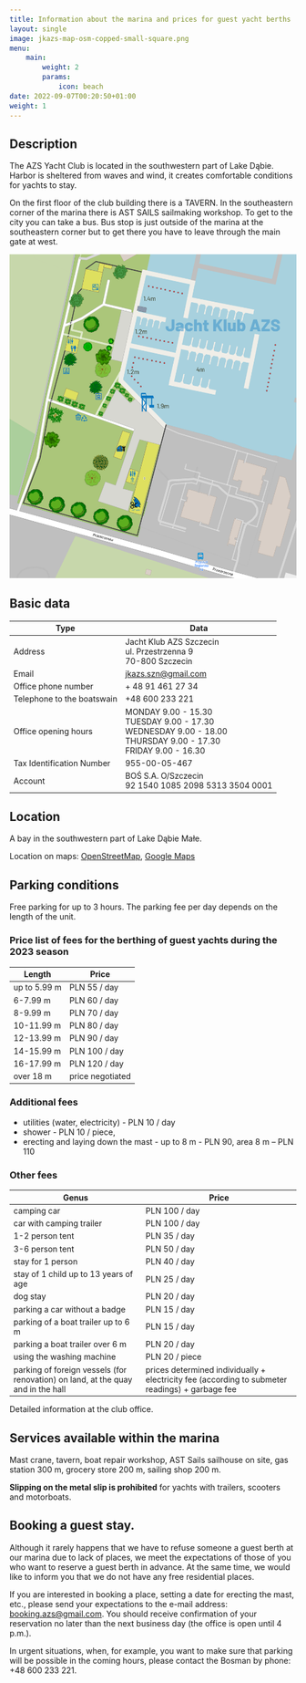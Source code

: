 ```yaml
---
title: Information about the marina and prices for guest yacht berths
layout: single
image: jkazs-map-osm-copped-small-square.png
menu:
    main:
        weight: 2
        params:
            icon: beach
date: 2022-09-07T00:20:50+01:00
weight: 1
---
```


## Description

The AZS Yacht Club is located in the southwestern part of Lake Dąbie. Harbor
is sheltered from waves and wind, it creates comfortable conditions for yachts to stay.

On the first floor of the club building there is a TAVERN. In the southeastern
corner of the marina there is AST SAILS sailmaking workshop. To get to the city
you can take a bus. Bus stop is just outside of the marina at the southeastern
corner but to get there you have to leave through the main gate at west.

![Marina map](jkazs-map-osm-copped.png)

## Basic data

| Type                       | Data                                                                                                                              |
|---                         |---                                                                                                                                |
| Address                    | Jacht Klub AZS Szczecin <br/> ul. Przestrzenna 9 <br/> 70-800 Szczecin                                                            |
| Email                      | jkazs.szn@gmail.com                                                                                                               |
| Office phone number        | + 48 91 461 27 34                                                                                                                 |
| Telephone to the boatswain | +48 600 233 221                                                                                                                   |
| Office opening hours       | MONDAY 9.00 - 15.30 <br/> TUESDAY 9.00 - 17.30 <br/> WEDNESDAY 9.00 - 18.00 <br/> THURSDAY 9.00 - 17.30 <br/> FRIDAY 9.00 - 16.30 |
| Tax Identification Number  | 955-00-05-467                                                                                                                     |
| Account                    | BOŚ S.A. O/Szczecin<br/>92 1540 1085 2098 5313 3504 0001                                                                          |

## Location

A bay in the southwestern part of Lake Dąbie Małe.

Location on maps: [OpenStreetMap](https://www.openstreetmap.org/node/2396250849), [Google Maps](http://maps.google.com/maps/ms?ie=UTF8&hl=en&t=h&msa=0&msid=107138309144250252667.00047ce94cdeb26e4583f&ll=53.396458,14.621472&spn=0.008956,0.018239&z=15&source=embe)
## Parking conditions

Free parking for up to 3 hours. The parking fee per day depends on the length of the unit.

### Price list of fees for the berthing of guest yachts during the 2023 season

| Length       | Price            |
|---           |---               |
| up to 5.99 m | PLN 55 / day     |
| 6-7.99 m     | PLN 60 / day     |
| 8-9.99 m     | PLN 70 / day     |
| 10-11.99 m   | PLN 80 / day     |
| 12-13.99 m   | PLN 90 / day     |
| 14-15.99 m   | PLN 100 / day    |
| 16-17.99 m   | PLN 120 / day    |
| over 18 m    | price negotiated |

### Additional fees

  - utilities (water, electricity) - PLN 10 / day
  - shower - PLN 10 / piece,
  - erecting and laying down the mast - up to 8 m - PLN 90, area 8 m – PLN 110

### Other fees

| Genus                                                                            | Price                                                                                           |
|---                                                                               |---                                                                                              |
| camping car                                                                      | PLN 100 / day                                                                                   |
| car with camping trailer                                                         | PLN 100 / day                                                                                   |
| 1-2 person tent                                                                  | PLN 35 / day                                                                                    |
| 3-6 person tent                                                                  | PLN 50 / day                                                                                    |
| stay for 1 person                                                                | PLN 40 / day                                                                                    |
| stay of 1 child up to 13 years of age                                            | PLN 25 / day                                                                                    |
| dog stay                                                                         | PLN 20 / day                                                                                    |
| parking a car without a badge                                                    | PLN 15 / day                                                                                    |
| parking of a boat trailer up to 6 m                                              | PLN 15 / day                                                                                    |
| parking a boat trailer over 6 m                                                  | PLN 20 / day                                                                                    |
| using the washing machine                                                        | PLN 20 / piece                                                                                  |
| parking of foreign vessels (for renovation) on land, at the quay and in the hall | prices determined individually + electricity fee (according to submeter readings) + garbage fee |

Detailed information at the club office.

## Services available within the marina

Mast crane, tavern, boat repair workshop, AST Sails sailhouse on site, gas station 300 m, grocery store 200 m, sailing shop 200 m.

**Slipping on the metal slip is prohibited** for yachts with trailers, scooters and motorboats.

## Booking a guest stay.

Although it rarely happens that we have to refuse someone a guest berth at our
marina due to lack of places, we meet the expectations of those of you who want
to reserve a guest berth in advance. At the same time, we would like to inform
you that we do not have any free residential places.

If you are interested in booking a place, setting a date for erecting the mast,
etc., please send your expectations to the e-mail address:
booking.azs@gmail.com. You should receive confirmation of your reservation no
later than the next business day (the office is open until 4 p.m.).

In urgent situations, when, for example, you want to make sure that parking
will be possible in the coming hours, please contact the Bosman by phone: +48
600 233 221.

